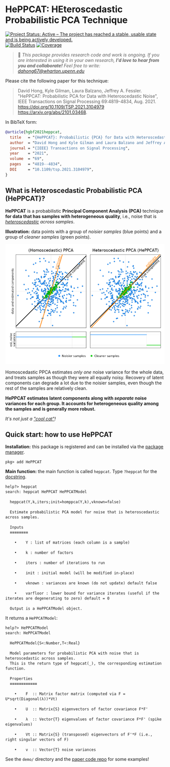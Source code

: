 # HePPCAT: HEteroscedastic Probabilistic PCA Technique

[![Project Status: Active – The project has reached a stable, usable state and is being actively developed.](https://www.repostatus.org/badges/latest/active.svg)](https://www.repostatus.org/#active)
[![Build Status](https://github.com/dahong67/HePPCAT.jl/workflows/CI/badge.svg)](https://github.com/dahong67/HePPCAT.jl/actions)
[![Coverage](https://codecov.io/gh/dahong67/HePPCAT.jl/branch/master/graph/badge.svg)](https://codecov.io/gh/dahong67/HePPCAT.jl)

> :wave: *This package provides research code and work is ongoing.
> If you are interested in using it in your own research,
> **I'd love to hear from you and collaborate!**
> Feel free to write: dahong67@wharton.upenn.edu*

Please cite the following paper for this technique:
> David Hong, Kyle Gilman, Laura Balzano, Jeffrey A. Fessler.
> "HePPCAT: Probabilistic PCA for Data with Heteroscedastic Noise",
> IEEE Transactions on Signal Processing 69:4819-4834, Aug. 2021.
> https://doi.org/10.1109/TSP.2021.3104979
> https://arxiv.org/abs/2101.03468.

In BibTeX form:
```bibtex
@article{hgbf2021heppcat,
  title   = "{HePPCAT}: Probabilistic {PCA} for Data with Heteroscedastic Noise",
  author  = "David Hong and Kyle Gilman and Laura Balzano and Jeffrey A. Fessler",
  journal = "{IEEE} Transactions on Signal Processing",
  year    = "2021",
  volume  = "69",
  pages   = "4819--4834",
  DOI     = "10.1109/tsp.2021.3104979",
}
```

## What is Heteroscedastic Probabilistic PCA (HePPCAT)?

**HePPCAT** is a probabilistic **Principal Component Analysis (PCA)** technique
**for data that has samples with heterogeneous quality**,
i.e., noise that is *[heteroscedastic](https://en.wikipedia.org/wiki/Heteroscedasticity) across samples*.

**Illustration:**
data points
with a group of *noisier samples* (blue points)
and a group of *cleaner samples* (green points).

![2D illustration](demo/illustration-2D.png)

Homoscedastic PPCA estimates *only one* noise variance for the whole data,
and treats samples as though they were all equally noisy.
Recovery of latent components can degrade a lot due to the noisier samples,
even though the rest of the samples are relatively clean.

**HePPCAT estimates latent components along with *separate* noise variances for each group.
It accounts for heterogeneous quality among the samples and is generally more robust.**

*It's not just a ["cool cat"](https://en.wiktionary.org/wiki/hepcat)!*

## Quick start: how to use HePPCAT

**Installation:**
this package is registered and can be installed
via the [package manager](https://docs.julialang.org/en/v1/stdlib/Pkg/).
```
pkg> add HePPCAT
```

**Main function:**
the main function is called `heppcat`.
Type `?heppcat` for the [docstring](https://docs.julialang.org/en/v1/manual/documentation/#Accessing-Documentation).
```
help?> heppcat
search: heppcat HePPCAT HePPCATModel

  heppcat(Y,k,iters;init=homppca(Y,k),vknown=false)

  Estimate probabilistic PCA model for noise that is heteroscedastic across samples.

  Inputs
  ≡≡≡≡≡≡≡≡

    •    Y : list of matrices (each column is a sample)

    •    k : number of factors

    •    iters : number of iterations to run

    •    init : initial model (will be modified in-place)

    •    vknown : variances are known (do not update) default false

    •    varfloor : lower bound for variance iterates (useful if the iterates are degenerating to zero) default = 0

  Output is a HePPCATModel object.
```
It returns a `HePPCATModel`:
```
help?> HePPCATModel
search: HePPCATModel

  HePPCATModel{S<:Number,T<:Real}

  Model parameters for probabilistic PCA with noise that is heteroscedastic across samples.
  This is the return type of heppcat(_), the corresponding estimation function.

  Properties
  ≡≡≡≡≡≡≡≡≡≡≡≡

    •    F  :: Matrix factor matrix (computed via F = U*sqrt(Diagonal(λ))*Vt)

    •    U  :: Matrix{S} eigenvectors of factor covariance F*F'

    •    λ  :: Vector{T} eigenvalues of factor covariance F*F' (spike eigenvalues)

    •    Vt :: Matrix{S} (transposed) eigenvectors of F'*F (i.e., right singular vectors of F)

    •    v  :: Vector{T} noise variances
```
See the `demo/` directory and the [paper code repo](https://gitlab.com/dahong/heteroscedastic-probabilistic-pca) for some examples!
